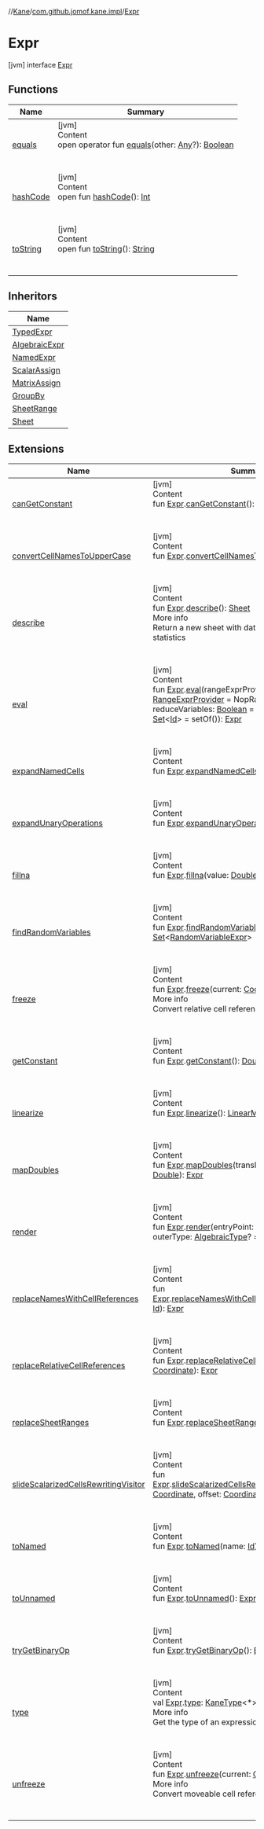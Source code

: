 //[Kane](../../index.md)/[com.github.jomof.kane.impl](../index.md)/[Expr](index.md)



# Expr  
 [jvm] interface [Expr](index.md)   


## Functions  
  
|  Name|  Summary| 
|---|---|
| <a name="kotlin/Any/equals/#kotlin.Any?/PointingToDeclaration/"></a>[equals](../../com.github.jomof.kane.impl.types/-double-algebraic-type/index.md#%5Bkotlin%2FAny%2Fequals%2F%23kotlin.Any%3F%2FPointingToDeclaration%2F%5D%2FFunctions%2F-245655576)| <a name="kotlin/Any/equals/#kotlin.Any?/PointingToDeclaration/"></a>[jvm]  <br>Content  <br>open operator fun [equals](../../com.github.jomof.kane.impl.types/-double-algebraic-type/index.md#%5Bkotlin%2FAny%2Fequals%2F%23kotlin.Any%3F%2FPointingToDeclaration%2F%5D%2FFunctions%2F-245655576)(other: [Any](https://kotlinlang.org/api/latest/jvm/stdlib/kotlin/-any/index.html)?): [Boolean](https://kotlinlang.org/api/latest/jvm/stdlib/kotlin/-boolean/index.html)  <br><br><br>
| <a name="kotlin/Any/hashCode/#/PointingToDeclaration/"></a>[hashCode](../../com.github.jomof.kane.impl.types/-double-algebraic-type/index.md#%5Bkotlin%2FAny%2FhashCode%2F%23%2FPointingToDeclaration%2F%5D%2FFunctions%2F-245655576)| <a name="kotlin/Any/hashCode/#/PointingToDeclaration/"></a>[jvm]  <br>Content  <br>open fun [hashCode](../../com.github.jomof.kane.impl.types/-double-algebraic-type/index.md#%5Bkotlin%2FAny%2FhashCode%2F%23%2FPointingToDeclaration%2F%5D%2FFunctions%2F-245655576)(): [Int](https://kotlinlang.org/api/latest/jvm/stdlib/kotlin/-int/index.html)  <br><br><br>
| <a name="kotlin/Any/toString/#/PointingToDeclaration/"></a>[toString](../../com.github.jomof.kane.impl.types/-object-kane-type/-companion/index.md#%5Bkotlin%2FAny%2FtoString%2F%23%2FPointingToDeclaration%2F%5D%2FFunctions%2F-245655576)| <a name="kotlin/Any/toString/#/PointingToDeclaration/"></a>[jvm]  <br>Content  <br>open fun [toString](../../com.github.jomof.kane.impl.types/-object-kane-type/-companion/index.md#%5Bkotlin%2FAny%2FtoString%2F%23%2FPointingToDeclaration%2F%5D%2FFunctions%2F-245655576)(): [String](https://kotlinlang.org/api/latest/jvm/stdlib/kotlin/-string/index.html)  <br><br><br>


## Inheritors  
  
|  Name| 
|---|
| <a name="com.github.jomof.kane.impl/TypedExpr///PointingToDeclaration/"></a>[TypedExpr](../-typed-expr/index.md)
| <a name="com.github.jomof.kane.impl/AlgebraicExpr///PointingToDeclaration/"></a>[AlgebraicExpr](../-algebraic-expr/index.md)
| <a name="com.github.jomof.kane.impl/NamedExpr///PointingToDeclaration/"></a>[NamedExpr](../-named-expr/index.md)
| <a name="com.github.jomof.kane.impl/ScalarAssign///PointingToDeclaration/"></a>[ScalarAssign](../-scalar-assign/index.md)
| <a name="com.github.jomof.kane.impl/MatrixAssign///PointingToDeclaration/"></a>[MatrixAssign](../-matrix-assign/index.md)
| <a name="com.github.jomof.kane.impl.sheet/GroupBy///PointingToDeclaration/"></a>[GroupBy](../../com.github.jomof.kane.impl.sheet/-group-by/index.md)
| <a name="com.github.jomof.kane.impl.sheet/SheetRange///PointingToDeclaration/"></a>[SheetRange](../../com.github.jomof.kane.impl.sheet/-sheet-range/index.md)
| <a name="com.github.jomof.kane.impl.sheet/Sheet///PointingToDeclaration/"></a>[Sheet](../../com.github.jomof.kane.impl.sheet/-sheet/index.md)


## Extensions  
  
|  Name|  Summary| 
|---|---|
| <a name="com.github.jomof.kane.impl//canGetConstant/com.github.jomof.kane.impl.Expr#/PointingToDeclaration/"></a>[canGetConstant](../can-get-constant.md)| <a name="com.github.jomof.kane.impl//canGetConstant/com.github.jomof.kane.impl.Expr#/PointingToDeclaration/"></a>[jvm]  <br>Content  <br>fun [Expr](index.md).[canGetConstant](../can-get-constant.md)(): [Boolean](https://kotlinlang.org/api/latest/jvm/stdlib/kotlin/-boolean/index.html)  <br><br><br>
| <a name="com.github.jomof.kane.impl.sheet//convertCellNamesToUpperCase/com.github.jomof.kane.impl.Expr#/PointingToDeclaration/"></a>[convertCellNamesToUpperCase](../../com.github.jomof.kane.impl.sheet/convert-cell-names-to-upper-case.md)| <a name="com.github.jomof.kane.impl.sheet//convertCellNamesToUpperCase/com.github.jomof.kane.impl.Expr#/PointingToDeclaration/"></a>[jvm]  <br>Content  <br>fun [Expr](index.md).[convertCellNamesToUpperCase](../../com.github.jomof.kane.impl.sheet/convert-cell-names-to-upper-case.md)(): [Expr](index.md)  <br><br><br>
| <a name="com.github.jomof.kane.impl.sheet//describe/com.github.jomof.kane.impl.Expr#/PointingToDeclaration/"></a>[describe](../../com.github.jomof.kane.impl.sheet/describe.md)| <a name="com.github.jomof.kane.impl.sheet//describe/com.github.jomof.kane.impl.Expr#/PointingToDeclaration/"></a>[jvm]  <br>Content  <br>fun [Expr](index.md).[describe](../../com.github.jomof.kane.impl.sheet/describe.md)(): [Sheet](../../com.github.jomof.kane.impl.sheet/-sheet/index.md)  <br>More info  <br>Return a new sheet with data summarized into statistics  <br><br><br>
| <a name="com.github.jomof.kane.impl//eval/com.github.jomof.kane.impl.Expr#com.github.jomof.kane.impl.sheet.RangeExprProvider#kotlin.Boolean#kotlin.collections.Set[kotlin.Any]/PointingToDeclaration/"></a>[eval](../eval.md)| <a name="com.github.jomof.kane.impl//eval/com.github.jomof.kane.impl.Expr#com.github.jomof.kane.impl.sheet.RangeExprProvider#kotlin.Boolean#kotlin.collections.Set[kotlin.Any]/PointingToDeclaration/"></a>[jvm]  <br>Content  <br>fun [Expr](index.md).[eval](../eval.md)(rangeExprProvider: [RangeExprProvider](../../com.github.jomof.kane.impl.sheet/-range-expr-provider/index.md) = NopRangeExprProvider(), reduceVariables: [Boolean](https://kotlinlang.org/api/latest/jvm/stdlib/kotlin/-boolean/index.html) = false, excludeVariables: [Set](https://kotlinlang.org/api/latest/jvm/stdlib/kotlin.collections/-set/index.html)<[Id](../index.md#%5Bcom.github.jomof.kane.impl%2FId%2F%2F%2FPointingToDeclaration%2F%5D%2FClasslikes%2F-245655576)> = setOf()): [Expr](index.md)  <br><br><br>
| <a name="com.github.jomof.kane.impl.sheet//expandNamedCells/com.github.jomof.kane.impl.Expr#com.github.jomof.kane.impl.sheet.Cells/PointingToDeclaration/"></a>[expandNamedCells](../../com.github.jomof.kane.impl.sheet/expand-named-cells.md)| <a name="com.github.jomof.kane.impl.sheet//expandNamedCells/com.github.jomof.kane.impl.Expr#com.github.jomof.kane.impl.sheet.Cells/PointingToDeclaration/"></a>[jvm]  <br>Content  <br>fun [Expr](index.md).[expandNamedCells](../../com.github.jomof.kane.impl.sheet/expand-named-cells.md)(lookup: [Cells](../../com.github.jomof.kane.impl.sheet/-cells/index.md)): [Expr](index.md)  <br><br><br>
| <a name="com.github.jomof.kane.impl.sheet//expandUnaryOperations/com.github.jomof.kane.impl.Expr#/PointingToDeclaration/"></a>[expandUnaryOperations](../../com.github.jomof.kane.impl.sheet/expand-unary-operations.md)| <a name="com.github.jomof.kane.impl.sheet//expandUnaryOperations/com.github.jomof.kane.impl.Expr#/PointingToDeclaration/"></a>[jvm]  <br>Content  <br>fun [Expr](index.md).[expandUnaryOperations](../../com.github.jomof.kane.impl.sheet/expand-unary-operations.md)(): [Expr](index.md)  <br><br><br>
| <a name="com.github.jomof.kane.impl.sheet//fillna/com.github.jomof.kane.impl.Expr#kotlin.Double/PointingToDeclaration/"></a>[fillna](../../com.github.jomof.kane.impl.sheet/fillna.md)| <a name="com.github.jomof.kane.impl.sheet//fillna/com.github.jomof.kane.impl.Expr#kotlin.Double/PointingToDeclaration/"></a>[jvm]  <br>Content  <br>fun [Expr](index.md).[fillna](../../com.github.jomof.kane.impl.sheet/fillna.md)(value: [Double](https://kotlinlang.org/api/latest/jvm/stdlib/kotlin/-double/index.html)): [Expr](index.md)  <br><br><br>
| <a name="com.github.jomof.kane.impl//findRandomVariables/com.github.jomof.kane.impl.Expr#/PointingToDeclaration/"></a>[findRandomVariables](../find-random-variables.md)| <a name="com.github.jomof.kane.impl//findRandomVariables/com.github.jomof.kane.impl.Expr#/PointingToDeclaration/"></a>[jvm]  <br>Content  <br>fun [Expr](index.md).[findRandomVariables](../find-random-variables.md)(): [Set](https://kotlinlang.org/api/latest/jvm/stdlib/kotlin.collections/-set/index.html)<[RandomVariableExpr](../-random-variable-expr/index.md)>  <br><br><br>
| <a name="com.github.jomof.kane.impl.sheet//freeze/com.github.jomof.kane.impl.Expr#com.github.jomof.kane.impl.Coordinate/PointingToDeclaration/"></a>[freeze](../../com.github.jomof.kane.impl.sheet/freeze.md)| <a name="com.github.jomof.kane.impl.sheet//freeze/com.github.jomof.kane.impl.Expr#com.github.jomof.kane.impl.Coordinate/PointingToDeclaration/"></a>[jvm]  <br>Content  <br>fun [Expr](index.md).[freeze](../../com.github.jomof.kane.impl.sheet/freeze.md)(current: [Coordinate](../-coordinate/index.md)): [Expr](index.md)  <br>More info  <br>Convert relative cell references to moveable.  <br><br><br>
| <a name="com.github.jomof.kane.impl//getConstant/com.github.jomof.kane.impl.Expr#/PointingToDeclaration/"></a>[getConstant](../get-constant.md)| <a name="com.github.jomof.kane.impl//getConstant/com.github.jomof.kane.impl.Expr#/PointingToDeclaration/"></a>[jvm]  <br>Content  <br>fun [Expr](index.md).[getConstant](../get-constant.md)(): [Double](https://kotlinlang.org/api/latest/jvm/stdlib/kotlin/-double/index.html)  <br><br><br>
| <a name="com.github.jomof.kane.impl//linearize/com.github.jomof.kane.impl.Expr#/PointingToDeclaration/"></a>[linearize](../linearize.md)| <a name="com.github.jomof.kane.impl//linearize/com.github.jomof.kane.impl.Expr#/PointingToDeclaration/"></a>[jvm]  <br>Content  <br>fun [Expr](index.md).[linearize](../linearize.md)(): [LinearModel](../-linear-model/index.md)  <br><br><br>
| <a name="com.github.jomof.kane.impl.sheet//mapDoubles/com.github.jomof.kane.impl.Expr#kotlin.Function1[kotlin.Double,kotlin.Double]/PointingToDeclaration/"></a>[mapDoubles](../../com.github.jomof.kane.impl.sheet/map-doubles.md)| <a name="com.github.jomof.kane.impl.sheet//mapDoubles/com.github.jomof.kane.impl.Expr#kotlin.Function1[kotlin.Double,kotlin.Double]/PointingToDeclaration/"></a>[jvm]  <br>Content  <br>fun [Expr](index.md).[mapDoubles](../../com.github.jomof.kane.impl.sheet/map-doubles.md)(translate: ([Double](https://kotlinlang.org/api/latest/jvm/stdlib/kotlin/-double/index.html)) -> [Double](https://kotlinlang.org/api/latest/jvm/stdlib/kotlin/-double/index.html)): [Expr](index.md)  <br><br><br>
| <a name="com.github.jomof.kane.impl//render/com.github.jomof.kane.impl.Expr#kotlin.Boolean#com.github.jomof.kane.impl.types.AlgebraicType?/PointingToDeclaration/"></a>[render](../render.md)| <a name="com.github.jomof.kane.impl//render/com.github.jomof.kane.impl.Expr#kotlin.Boolean#com.github.jomof.kane.impl.types.AlgebraicType?/PointingToDeclaration/"></a>[jvm]  <br>Content  <br>fun [Expr](index.md).[render](../render.md)(entryPoint: [Boolean](https://kotlinlang.org/api/latest/jvm/stdlib/kotlin/-boolean/index.html) = true, outerType: [AlgebraicType](../../com.github.jomof.kane.impl.types/-algebraic-type/index.md)? = null): [String](https://kotlinlang.org/api/latest/jvm/stdlib/kotlin/-string/index.html)  <br><br><br>
| <a name="com.github.jomof.kane.impl.sheet//replaceNamesWithCellReferences/com.github.jomof.kane.impl.Expr#kotlin.Any/PointingToDeclaration/"></a>[replaceNamesWithCellReferences](../../com.github.jomof.kane.impl.sheet/replace-names-with-cell-references.md)| <a name="com.github.jomof.kane.impl.sheet//replaceNamesWithCellReferences/com.github.jomof.kane.impl.Expr#kotlin.Any/PointingToDeclaration/"></a>[jvm]  <br>Content  <br>fun [Expr](index.md).[replaceNamesWithCellReferences](../../com.github.jomof.kane.impl.sheet/replace-names-with-cell-references.md)(excluding: [Id](../index.md#%5Bcom.github.jomof.kane.impl%2FId%2F%2F%2FPointingToDeclaration%2F%5D%2FClasslikes%2F-245655576)): [Expr](index.md)  <br><br><br>
| <a name="com.github.jomof.kane.impl.sheet//replaceRelativeCellReferences/com.github.jomof.kane.impl.Expr#com.github.jomof.kane.impl.Coordinate/PointingToDeclaration/"></a>[replaceRelativeCellReferences](../../com.github.jomof.kane.impl.sheet/replace-relative-cell-references.md)| <a name="com.github.jomof.kane.impl.sheet//replaceRelativeCellReferences/com.github.jomof.kane.impl.Expr#com.github.jomof.kane.impl.Coordinate/PointingToDeclaration/"></a>[jvm]  <br>Content  <br>fun [Expr](index.md).[replaceRelativeCellReferences](../../com.github.jomof.kane.impl.sheet/replace-relative-cell-references.md)(coordinate: [Coordinate](../-coordinate/index.md)): [Expr](index.md)  <br><br><br>
| <a name="com.github.jomof.kane.impl//replaceSheetRanges/com.github.jomof.kane.impl.Expr#/PointingToDeclaration/"></a>[replaceSheetRanges](../replace-sheet-ranges.md)| <a name="com.github.jomof.kane.impl//replaceSheetRanges/com.github.jomof.kane.impl.Expr#/PointingToDeclaration/"></a>[jvm]  <br>Content  <br>fun [Expr](index.md).[replaceSheetRanges](../replace-sheet-ranges.md)(): [Expr](index.md)  <br><br><br>
| <a name="com.github.jomof.kane.impl.sheet//slideScalarizedCellsRewritingVisitor/com.github.jomof.kane.impl.Expr#com.github.jomof.kane.impl.Coordinate#com.github.jomof.kane.impl.Coordinate/PointingToDeclaration/"></a>[slideScalarizedCellsRewritingVisitor](../../com.github.jomof.kane.impl.sheet/slide-scalarized-cells-rewriting-visitor.md)| <a name="com.github.jomof.kane.impl.sheet//slideScalarizedCellsRewritingVisitor/com.github.jomof.kane.impl.Expr#com.github.jomof.kane.impl.Coordinate#com.github.jomof.kane.impl.Coordinate/PointingToDeclaration/"></a>[jvm]  <br>Content  <br>fun [Expr](index.md).[slideScalarizedCellsRewritingVisitor](../../com.github.jomof.kane.impl.sheet/slide-scalarized-cells-rewriting-visitor.md)(upperLeft: [Coordinate](../-coordinate/index.md), offset: [Coordinate](../-coordinate/index.md)): [Expr](index.md)  <br><br><br>
| <a name="com.github.jomof.kane.impl//toNamed/com.github.jomof.kane.impl.Expr#kotlin.Any/PointingToDeclaration/"></a>[toNamed](../to-named.md)| <a name="com.github.jomof.kane.impl//toNamed/com.github.jomof.kane.impl.Expr#kotlin.Any/PointingToDeclaration/"></a>[jvm]  <br>Content  <br>fun [Expr](index.md).[toNamed](../to-named.md)(name: [Id](../index.md#%5Bcom.github.jomof.kane.impl%2FId%2F%2F%2FPointingToDeclaration%2F%5D%2FClasslikes%2F-245655576)): [NamedExpr](../-named-expr/index.md)  <br><br><br>
| <a name="com.github.jomof.kane.impl//toUnnamed/com.github.jomof.kane.impl.Expr#/PointingToDeclaration/"></a>[toUnnamed](../to-unnamed.md)| <a name="com.github.jomof.kane.impl//toUnnamed/com.github.jomof.kane.impl.Expr#/PointingToDeclaration/"></a>[jvm]  <br>Content  <br>fun [Expr](index.md).[toUnnamed](../to-unnamed.md)(): [Expr](index.md)  <br><br><br>
| <a name="com.github.jomof.kane.impl//tryGetBinaryOp/com.github.jomof.kane.impl.Expr#/PointingToDeclaration/"></a>[tryGetBinaryOp](../try-get-binary-op.md)| <a name="com.github.jomof.kane.impl//tryGetBinaryOp/com.github.jomof.kane.impl.Expr#/PointingToDeclaration/"></a>[jvm]  <br>Content  <br>fun [Expr](index.md).[tryGetBinaryOp](../try-get-binary-op.md)(): [BinaryOp](../-binary-op/index.md)?  <br><br><br>
| <a name="com.github.jomof.kane.impl.types//type/com.github.jomof.kane.impl.Expr#/PointingToDeclaration/"></a>[type](../../com.github.jomof.kane.impl.types/type.md)| <a name="com.github.jomof.kane.impl.types//type/com.github.jomof.kane.impl.Expr#/PointingToDeclaration/"></a>[jvm]  <br>Content  <br>val [Expr](index.md).[type](../../com.github.jomof.kane.impl.types/type.md): [KaneType](../../com.github.jomof.kane.impl.types/-kane-type/index.md)<*>  <br>More info  <br>Get the type of an expression.  <br><br><br>
| <a name="com.github.jomof.kane.impl.sheet//unfreeze/com.github.jomof.kane.impl.Expr#com.github.jomof.kane.impl.Coordinate/PointingToDeclaration/"></a>[unfreeze](../../com.github.jomof.kane.impl.sheet/unfreeze.md)| <a name="com.github.jomof.kane.impl.sheet//unfreeze/com.github.jomof.kane.impl.Expr#com.github.jomof.kane.impl.Coordinate/PointingToDeclaration/"></a>[jvm]  <br>Content  <br>fun [Expr](index.md).[unfreeze](../../com.github.jomof.kane.impl.sheet/unfreeze.md)(current: [Coordinate](../-coordinate/index.md)): [Expr](index.md)  <br>More info  <br>Convert moveable cell references to relative.  <br><br><br>

